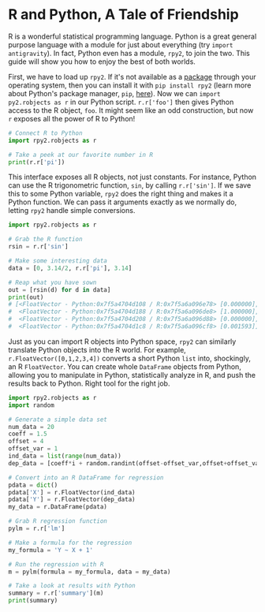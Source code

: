 # R and Python, A Tale of Friendship
R is a wonderful statistical programming language.  Python is a great general
purpose language with a module for just about everything (try `import
antigravity`).  In fact, Python even has a module, `rpy2`, to join the two.
This guide will show you how to enjoy the best of both worlds.

First, we have to load up `rpy2`.  If it's not available as a
[package](https://www.archlinux.org/packages/community/x86_64/python-rpy2/)
through your operating system, then you can install it with `pip install rpy2`
(learn more about Python's package manager, `pip`,
[here](https://docs.python.org/3/installing/)).  Now we can `import py2.robjects
as r` in our Python script.  `r.r['foo']` then gives Python access to the R
object, `foo`.  It might seem like an odd construction, but now `r` exposes all
the power of R to Python!

```python
# Connect R to Python
import rpy2.robjects as r

# Take a peek at our favorite number in R
print(r.r['pi'])
```

This interface exposes all R objects, not just constants.  For instance, Python
can use the R trigonometric function, `sin`, by calling `r.r['sin']`.  If we
save this to some Python variable, `rpy2` does the right thing and makes it a
Python function.  We can pass it arguments exactly as we normally do, letting
`rpy2` handle simple conversions.

```python
import rpy2.robjects as r

# Grab the R function
rsin = r.r['sin']

# Make some interesting data
data = [0, 3.14/2, r.r['pi'], 3.14]

# Reap what you have sown
out = [rsin(d) for d in data]
print(out)
# [<FloatVector - Python:0x7f5a4704d108 / R:0x7f5a6a096e78> [0.000000], 
#  <FloatVector - Python:0x7f5a4704d188 / R:0x7f5a6a096de8> [1.000000], 
#  <FloatVector - Python:0x7f5a4704d208 / R:0x7f5a6a096d88> [0.000000], 
#  <FloatVector - Python:0x7f5a4704d1c8 / R:0x7f5a6a096cf8> [0.001593]]
```

Just as you can import R objects into Python space, `rpy2` can similarly
translate Python objects into the R world.  For example,
`r.FloatVector([0,1,2,3,4])` converts a short Python `list` into, shockingly, an
R `FloatVector`.  You can create whole `DataFrame` objects from Python, allowing
you to manipulate in Python, statistically analyze in R, and push the results
back to Python.  Right tool for the right job.

```python
import rpy2.robjects as r
import random

# Generate a simple data set
num_data = 20
coeff = 1.5
offset = 4
offset_var = 1
ind_data = list(range(num_data))
dep_data = [coeff*i + random.randint(offset-offset_var,offset+offset_var) for i in ind_data]

# Convert into an R DataFrame for regression
pdata = dict()
pdata['X'] = r.FloatVector(ind_data)
pdata['Y'] = r.FloatVector(dep_data)
my_data = r.DataFrame(pdata)

# Grab R regression function
pylm = r.r['lm']

# Make a formula for the regression
my_formula = 'Y ~ X + 1'

# Run the regression with R
m = pylm(formula = my_formula, data = my_data)

# Take a look at results with Python
summary = r.r['summary'](m)
print(summary)
```

